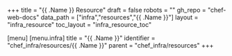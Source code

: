 +++
title = "{{ .Name }} Resource"
draft = false
robots = ""
gh_repo = "chef-web-docs"
data_path = ["infra","resources","{{ .Name }}"]
layout = "infra_resource"
toc_layout = "infra_resource_toc"

[menu]
  [menu.infra]
    title = "{{ .Name }}"
    identifier = "chef_infra/resources/{{ .Name }}"
    parent = "chef_infra/resources"
+++

<!-- The contents of this page are automatically generated from the {{ .Name}}.yaml file in the data directory. -->
<!-- To suggest a change, edit the https://github.com/chef/chef/blob/main/lib/chef/resource/{{ .Name }}.rb file and submit a pull request to the https://github.com/chef/chef repository. -->
<!-- markdownlint-disable-file -->
